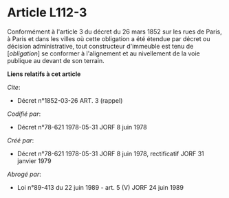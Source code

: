 # Article L112-3

Conformément à l'article 3 du décret du 26 mars 1852 sur les rues de Paris, à Paris et dans les villes où cette obligation a
été étendue par décret ou décision administrative, tout constructeur d'immeuble est tenu de [*obligation*] se conformer à
l'alignement et au nivellement de la voie publique au devant de son terrain.

**Liens relatifs à cet article**

_Cite_:

  - Décret n°1852-03-26 ART. 3 (rappel)

_Codifié par_:

  - Décret n°78-621 1978-05-31 JORF 8 juin 1978

_Créé par_:

  - Décret n°78-621 1978-05-31 JORF 8 juin 1978, rectificatif JORF 31 janvier 1979

_Abrogé par_:

  - Loi n°89-413 du 22 juin 1989 - art. 5 (V) JORF 24 juin 1989
